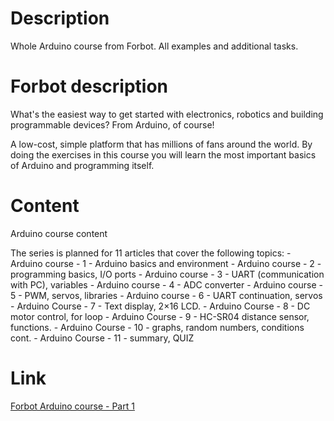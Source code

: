 # Description
Whole Arduino course from Forbot. All examples and additional tasks.

# Forbot description
What's the easiest way to get started with electronics, robotics and building programmable devices? From Arduino, of course!

A low-cost, simple platform that has millions of fans around the world. By doing the exercises in this course you will learn the most important basics of Arduino and
programming itself.

# Content
Arduino course content

The series is planned for 11 articles that cover the following topics:
    - Arduino course - 1 - Arduino basics and environment
    - Arduino course - 2 - programming basics, I/O ports
    - Arduino course - 3 - UART (communication with PC), variables
    - Arduino course - 4 - ADC converter
    - Arduino course - 5 - PWM, servos, libraries
    - Arduino course - 6 - UART continuation, servos
    - Arduino Course - 7 - Text display, 2×16 LCD.
    - Arduino Course - 8 - DC motor control, for loop
    - Arduino Course - 9 - HC-SR04 distance sensor, functions.
    - Arduino Course - 10 - graphs, random numbers, conditions cont.
    - Arduino Course - 11 - summary, QUIZ

# Link
<a href = https://forbot.pl/blog/kurs-arduino-podstawy-programowania-spis-tresci-kursu-id5290> Forbot Arduino course - Part 1 </a>
